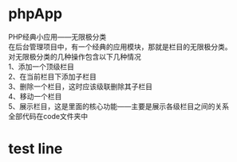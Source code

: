 # phpApp
PHP经典小应用——无限极分类<br />
在后台管理项目中，有一个经典的应用模块，那就是栏目的无限极分类。<br />
对无限极分类的几种操作包含以下几种情况<br />
1、添加一个顶级栏目<br />
2、在当前栏目下添加子栏目<br />
3、删除一个栏目，这时应该级联删除其子栏目<br />
4、移动一个栏目<br />
5、展示栏目，这是里面的核心功能——主要是展示各级栏目之间的关系<br />
全部代码在code文件夹中
# test line
